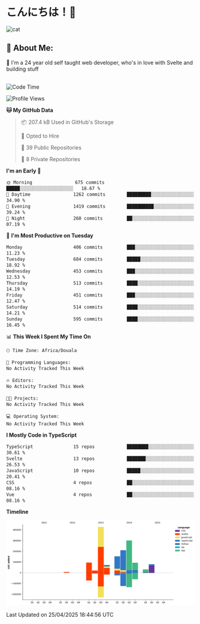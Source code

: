

# こんにちは！🙂  
![cat](https://github.com/michaelnji/michaelnji/assets/73862378/606e99e9-2c18-4853-8722-991e4af8eae6)

## 💫 About Me:
🙂 I'm a 24 year old self taught web developer, who's in love with Svelte and building stuff <br><br>

<!--START_SECTION:waka-->
![Code Time](http://img.shields.io/badge/Code%20Time-1%2C211%20hrs%2034%20mins-blue)

![Profile Views](http://img.shields.io/badge/Profile%20Views-0-blue)

**🐱 My GitHub Data** 

> 📦 207.4 kB Used in GitHub's Storage 
 > 
> 💼 Opted to Hire
 > 
> 📜 39 Public Repositories 
 > 
> 🔑 8 Private Repositories 
 > 
**I'm an Early 🐤** 

```text
🌞 Morning                675 commits         █████░░░░░░░░░░░░░░░░░░░░   18.67 % 
🌆 Daytime                1262 commits        █████████░░░░░░░░░░░░░░░░   34.90 % 
🌃 Evening                1419 commits        ██████████░░░░░░░░░░░░░░░   39.24 % 
🌙 Night                  260 commits         ██░░░░░░░░░░░░░░░░░░░░░░░   07.19 % 
```
📅 **I'm Most Productive on Tuesday** 

```text
Monday                   406 commits         ███░░░░░░░░░░░░░░░░░░░░░░   11.23 % 
Tuesday                  684 commits         █████░░░░░░░░░░░░░░░░░░░░   18.92 % 
Wednesday                453 commits         ███░░░░░░░░░░░░░░░░░░░░░░   12.53 % 
Thursday                 513 commits         ████░░░░░░░░░░░░░░░░░░░░░   14.19 % 
Friday                   451 commits         ███░░░░░░░░░░░░░░░░░░░░░░   12.47 % 
Saturday                 514 commits         ████░░░░░░░░░░░░░░░░░░░░░   14.21 % 
Sunday                   595 commits         ████░░░░░░░░░░░░░░░░░░░░░   16.45 % 
```


📊 **This Week I Spent My Time On** 

```text
🕑︎ Time Zone: Africa/Douala

💬 Programming Languages: 
No Activity Tracked This Week

🔥 Editors: 
No Activity Tracked This Week

🐱‍💻 Projects: 
No Activity Tracked This Week

💻 Operating System: 
No Activity Tracked This Week
```

**I Mostly Code in TypeScript** 

```text
TypeScript               15 repos            ████████░░░░░░░░░░░░░░░░░   30.61 % 
Svelte                   13 repos            ███████░░░░░░░░░░░░░░░░░░   26.53 % 
JavaScript               10 repos            █████░░░░░░░░░░░░░░░░░░░░   20.41 % 
CSS                      4 repos             ██░░░░░░░░░░░░░░░░░░░░░░░   08.16 % 
Vue                      4 repos             ██░░░░░░░░░░░░░░░░░░░░░░░   08.16 % 
```



**Timeline**

![Lines of Code chart](https://raw.githubusercontent.com/michaelnji/michaelnji/main/assets/bar_graph.png)


 Last Updated on 25/04/2025 18:44:56 UTC
<!--END_SECTION:waka-->
